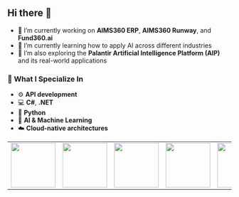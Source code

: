 ## Hi there 👋

- 🔭 I’m currently working on **AIMS360 ERP**, **AIMS360 Runway**, and **Fund360.ai**
- 🌱 I’m currently learning how to apply AI across different industries
- 📘 I’m also exploring the **Palantir Artificial Intelligence Platform (AIP)** and its real-world applications

### 🧠 What I Specialize In
- ⚙️ **API development**
- 💻 **C#**, **.NET**
- 🐍 **Python**
- 🤖 **AI & Machine Learning**
- ☁️ **Cloud-native architectures**

<table>
  <tr>
    <td><a href="https://api.badgr.io/public/assertions/g8rr3G78S42zGHDnSiR_Pw?identity__email=shahin%40aims360.com"><img src="https://api.badgr.io/public/assertions/g8rr3G78S42zGHDnSiR_Pw/image" width="100"/></a></td>
    <td><a href="https://api.badgr.io/public/assertions/E6hxVP4kRoqfuQq4SDKreg?identity__email=shahin%40aims360.com"><img src="https://api.badgr.io/public/assertions/E6hxVP4kRoqfuQq4SDKreg/image" width="100"/></a></td>
    <td><a href="https://api.badgr.io/public/assertions/WHxgXNwERW2c62eM58lYEw?identity__email=shahin%40aims360.com"><img src="https://api.badgr.io/public/assertions/WHxgXNwERW2c62eM58lYEw/image" width="100"/></a></td>
    <td><a href="https://api.badgr.io/public/assertions/719pVCdgTSSCE6-aP1T_MQ?identity__email=shahin%40aims360.com"><img src="https://api.badgr.io/public/assertions/719pVCdgTSSCE6-aP1T_MQ/image" width="100"/></a></td>
    <td><a href="https://api.badgr.io/public/assertions/BhVepC3_TaOiEPJECMhMag?identity__email=shahin%40aims360.com"><img src="https://api.badgr.io/public/assertions/BhVepC3_TaOiEPJECMhMag/image" width="100"/></a></td>
  </tr>
</table>
